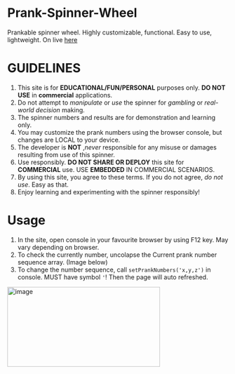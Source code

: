 # Prank-Spinner-Wheel
Prankable spinner wheel. Highly customizable, functional. Easy to use, lightweight.
On live [here](https://dev1012-lzh.github.io/Special-Spinner-Wheel/)

# GUIDELINES
1. This site is for **EDUCATIONAL/FUN/PERSONAL** purposes only. **DO NOT USE** in **commercial** applications.
2. Do not attempt to _manipulate_ or _use_ the spinner for _gambling_ or _real-world decision_ making.
3. The spinner numbers and results are for demonstration and learning only.
4. You may customize the prank numbers using the browser console, but changes are LOCAL to your device.
5. The developer is **NOT** ,_never_ responsible for any misuse or damages resulting from use of this spinner.
6. Use responsibly. **DO NOT SHARE OR DEPLOY** this site for **COMMERCIAL** use. USE **EMBEDDED** IN COMMERCIAL SCENARIOS.
7. By using this site, you agree to these terms. If you do not agree, _do not use_. Easy as that.
8. Enjoy learning and experimenting with the spinner responsibly!

# Usage
1. In the site, open console in your favourite browser by using F12 key. May vary depending on browser.
2. To check the currently number, uncolapse the Current prank number sequence array. (Image below)
3. To change the number sequence, call `setPrankNumbers('x,y,z')` in console. MUST have symbol `'`! Then the page will auto refreshed. 

<img width="348" height="182" alt="image" src="https://github.com/user-attachments/assets/ba4a2d68-1447-4d28-86cb-7573eca17b1a" />

